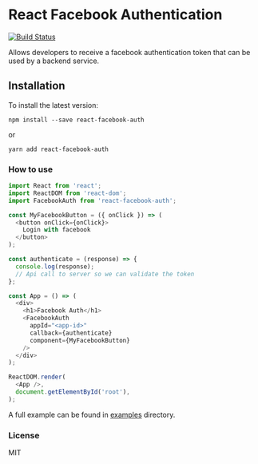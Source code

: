# React Facebook Authentication
[![Build Status](https://travis-ci.org/ionutmilica/react-facebook-auth.svg?branch=master)](https://travis-ci.org/ionutmilica/react-facebook-auth)


Allows developers to receive a facebook authentication token that can be used by a backend service.

## Installation
To install the latest version:

```
npm install --save react-facebook-auth
```
or
```
yarn add react-facebook-auth
```

### How to use
```js
import React from 'react';
import ReactDOM from 'react-dom';
import FacebookAuth from 'react-facebook-auth';

const MyFacebookButton = ({ onClick }) => (
  <button onClick={onClick}>
    Login with facebook
  </button>
);

const authenticate = (response) => {
  console.log(response);
  // Api call to server so we can validate the token
};

const App = () => (
  <div>
    <h1>Facebook Auth</h1>
    <FacebookAuth
      appId="<app-id>"
      callback={authenticate}
      component={MyFacebookButton}
    />
  </div>
);

ReactDOM.render(
  <App />,
  document.getElementById('root'),
);
```

A full example can be found in [examples](https://github.com/ionutmilica/react-facebook-auth/tree/master/example) directory.

### License
MIT
